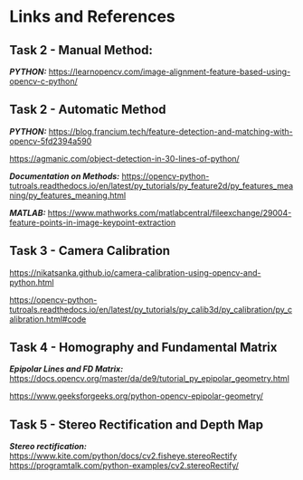 # Links and References
## Task 2 - Manual Method:

***PYTHON:***
https://learnopencv.com/image-alignment-feature-based-using-opencv-c-python/


## Task 2 - Automatic Method

***PYTHON:***
https://blog.francium.tech/feature-detection-and-matching-with-opencv-5fd2394a590

https://agmanic.com/object-detection-in-30-lines-of-python/

***Documentation on Methods:***
https://opencv-python-tutroals.readthedocs.io/en/latest/py_tutorials/py_feature2d/py_features_meaning/py_features_meaning.html

***MATLAB:***
https://www.mathworks.com/matlabcentral/fileexchange/29004-feature-points-in-image-keypoint-extraction

## Task 3 - Camera Calibration

https://nikatsanka.github.io/camera-calibration-using-opencv-and-python.html

https://opencv-python-tutroals.readthedocs.io/en/latest/py_tutorials/py_calib3d/py_calibration/py_calibration.html#code

## Task 4 - Homography and Fundamental Matrix 

***Epipolar Lines and FD Matrix:***
https://docs.opencv.org/master/da/de9/tutorial_py_epipolar_geometry.html

https://www.geeksforgeeks.org/python-opencv-epipolar-geometry/

## Task 5 - Stereo Rectification and Depth Map

***Stereo rectification:***
https://www.kite.com/python/docs/cv2.fisheye.stereoRectify
https://programtalk.com/python-examples/cv2.stereoRectify/
